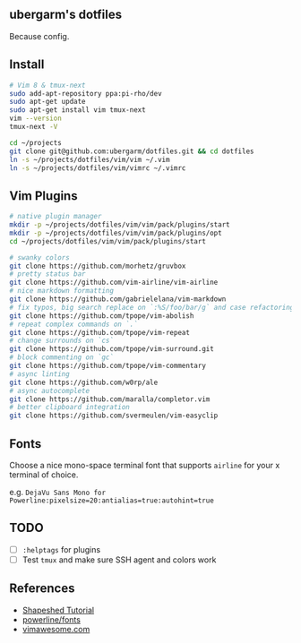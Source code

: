 ubergarm's dotfiles
---
Because config.

## Install
```bash
# Vim 8 & tmux-next
sudo add-apt-repository ppa:pi-rho/dev
sudo apt-get update
sudo apt-get install vim tmux-next
vim --version
tmux-next -V
```

```bash
cd ~/projects
git clone git@github.com:ubergarm/dotfiles.git && cd dotfiles
ln -s ~/projects/dotfiles/vim/vim ~/.vim
ln -s ~/projects/dotfiles/vim/vimrc ~/.vimrc
```

## Vim Plugins
```bash
# native plugin manager
mkdir -p ~/projects/dotfiles/vim/vim/pack/plugins/start
mkdir -p ~/projects/dotfiles/vim/vim/pack/plugins/opt
cd ~/projects/dotfiles/vim/vim/pack/plugins/start

# swanky colors
git clone https://github.com/morhetz/gruvbox
# pretty status bar
git clone https://github.com/vim-airline/vim-airline
# nice markdown formatting
git clone https://github.com/gabrielelana/vim-markdown
# fix typos, big search replace on `:%S/foo/bar/g` and case refactoring on `cr`
git clone https://github.com/tpope/vim-abolish
# repeat complex commands on `.`
git clone https://github.com/tpope/vim-repeat
# change surrounds on `cs`
git clone https://github.com/tpope/vim-surround.git
# block commenting on `gc`
git clone https://github.com/tpope/vim-commentary
# async linting
git clone https://github.com/w0rp/ale
# async autocomplete
git clone https://github.com/maralla/completor.vim
# better clipboard integration
git clone https://github.com/svermeulen/vim-easyclip
```

## Fonts
Choose a nice mono-space terminal font that supports `airline` for your x terminal of choice.

e.g. `DejaVu Sans Mono for Powerline:pixelsize=20:antialias=true:autohint=true`

## TODO
* [ ] `:helptags` for plugins
* [ ] Test `tmux` and make sure SSH agent and colors work

## References
* [Shapeshed Tutorial](https://shapeshed.com/vim-packages/)
* [powerline/fonts](https://github.com/powerline/fonts)
* [vimawesome.com](http://vimawesome.com/)

